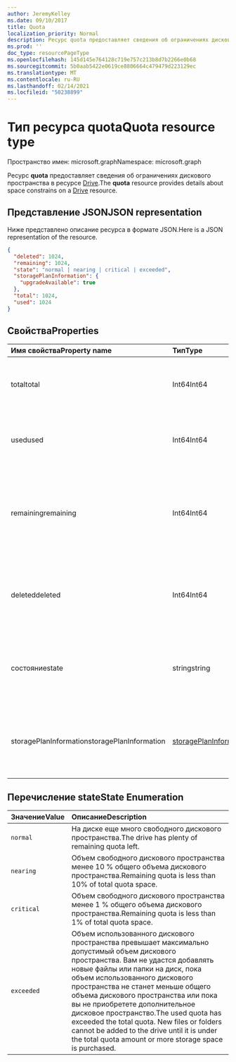 ```yaml
---
author: JeremyKelley
ms.date: 09/10/2017
title: Quota
localization_priority: Normal
description: Ресурс quota предоставляет сведения об ограничениях дискового пространства в ресурсе Drive.
ms.prod: ''
doc_type: resourcePageType
ms.openlocfilehash: 145d145e764128c719e757c213b8d7b2266e0b68
ms.sourcegitcommit: 5b0aab5422e0619ce8806664c479479d223129ec
ms.translationtype: MT
ms.contentlocale: ru-RU
ms.lasthandoff: 02/14/2021
ms.locfileid: "50238899"
---
```

# <a name="quota-resource-type"></a><span data-ttu-id="1c7a9-103">Тип ресурса quota</span><span class="sxs-lookup"><span data-stu-id="1c7a9-103">Quota resource type</span></span>

<span data-ttu-id="1c7a9-104">Пространство имен: microsoft.graph</span><span class="sxs-lookup"><span data-stu-id="1c7a9-104">Namespace: microsoft.graph</span></span>

<span data-ttu-id="1c7a9-105">Ресурс **quota** предоставляет сведения об ограничениях дискового пространства в ресурсе [Drive](drive.md).</span><span class="sxs-lookup"><span data-stu-id="1c7a9-105">The **quota** resource provides details about space constrains on a [Drive](drive.md) resource.</span></span>

## <a name="json-representation"></a><span data-ttu-id="1c7a9-106">Представление JSON</span><span class="sxs-lookup"><span data-stu-id="1c7a9-106">JSON representation</span></span>

<span data-ttu-id="1c7a9-107">Ниже представлено описание ресурса в формате JSON.</span><span class="sxs-lookup"><span data-stu-id="1c7a9-107">Here is a JSON representation of the resource.</span></span>

<!-- {
  "blockType": "resource",
  "optionalProperties": [ ],
  "@odata.type": "microsoft.graph.quota"
}-->

```json
{
  "deleted": 1024,
  "remaining": 1024,
  "state": "normal | nearing | critical | exceeded",
  "storagePlanInformation": {
    "upgradeAvailable": true
  },
  "total": 1024,
  "used": 1024
}
```

## <a name="properties"></a><span data-ttu-id="1c7a9-108">Свойства</span><span class="sxs-lookup"><span data-stu-id="1c7a9-108">Properties</span></span>

| <span data-ttu-id="1c7a9-109">Имя свойства</span><span class="sxs-lookup"><span data-stu-id="1c7a9-109">Property name</span></span> | <span data-ttu-id="1c7a9-110">Тип</span><span class="sxs-lookup"><span data-stu-id="1c7a9-110">Type</span></span>   | <span data-ttu-id="1c7a9-111">Описание</span><span class="sxs-lookup"><span data-stu-id="1c7a9-111">Description</span></span>                                                                 |
|:--------------|:-------|:----------------------------------------------------------------------------|
| <span data-ttu-id="1c7a9-112">total</span><span class="sxs-lookup"><span data-stu-id="1c7a9-112">total</span></span>         | <span data-ttu-id="1c7a9-113">Int64</span><span class="sxs-lookup"><span data-stu-id="1c7a9-113">Int64</span></span>  | <span data-ttu-id="1c7a9-p101">Общий объем разрешенного дискового пространства в байтах. Только для чтения.</span><span class="sxs-lookup"><span data-stu-id="1c7a9-p101">Total allowed storage space, in bytes. Read-only.</span></span>                           |
| <span data-ttu-id="1c7a9-116">used</span><span class="sxs-lookup"><span data-stu-id="1c7a9-116">used</span></span>          | <span data-ttu-id="1c7a9-117">Int64</span><span class="sxs-lookup"><span data-stu-id="1c7a9-117">Int64</span></span>  | <span data-ttu-id="1c7a9-p102">Общий объем использованного дискового пространства в байтах. Только для чтения.</span><span class="sxs-lookup"><span data-stu-id="1c7a9-p102">Total space used, in bytes. Read-only.</span></span>                                      |
| <span data-ttu-id="1c7a9-120">remaining</span><span class="sxs-lookup"><span data-stu-id="1c7a9-120">remaining</span></span>     | <span data-ttu-id="1c7a9-121">Int64</span><span class="sxs-lookup"><span data-stu-id="1c7a9-121">Int64</span></span>  | <span data-ttu-id="1c7a9-p103">Общий объем дискового пространства, оставшегося до достижения максимальной квоты, в байтах. Только для чтения.</span><span class="sxs-lookup"><span data-stu-id="1c7a9-p103">Total space remaining before reaching the quota limit, in bytes. Read-only.</span></span> |
| <span data-ttu-id="1c7a9-124">deleted</span><span class="sxs-lookup"><span data-stu-id="1c7a9-124">deleted</span></span>       | <span data-ttu-id="1c7a9-125">Int64</span><span class="sxs-lookup"><span data-stu-id="1c7a9-125">Int64</span></span>  | <span data-ttu-id="1c7a9-p104">Общий объем дискового пространства, занятого файлами в корзине, в байтах. Только для чтения.</span><span class="sxs-lookup"><span data-stu-id="1c7a9-p104">Total space consumed by files in the recycle bin, in bytes. Read-only.</span></span>      |
| <span data-ttu-id="1c7a9-128">состояние</span><span class="sxs-lookup"><span data-stu-id="1c7a9-128">state</span></span>         | <span data-ttu-id="1c7a9-129">string</span><span class="sxs-lookup"><span data-stu-id="1c7a9-129">string</span></span> | <span data-ttu-id="1c7a9-p105">Значение перечисления, указывающее состояние дискового пространства. Только для чтения.</span><span class="sxs-lookup"><span data-stu-id="1c7a9-p105">Enumeration value that indicates the state of the storage space. Read-only.</span></span> |
| <span data-ttu-id="1c7a9-132">storagePlanInformation</span><span class="sxs-lookup"><span data-stu-id="1c7a9-132">storagePlanInformation</span></span>  | [<span data-ttu-id="1c7a9-133">storagePlanInformation</span><span class="sxs-lookup"><span data-stu-id="1c7a9-133">storagePlanInformation</span></span>](storageplaninformation.md) | <span data-ttu-id="1c7a9-134">Сведения о планах квот дискового пространства.</span><span class="sxs-lookup"><span data-stu-id="1c7a9-134">Information about the drive's storage quota plans.</span></span> <span data-ttu-id="1c7a9-135">Только в Личном хранилище OneDrive.</span><span class="sxs-lookup"><span data-stu-id="1c7a9-135">Only in Personal OneDrive.</span></span>|

## <a name="state-enumeration"></a><span data-ttu-id="1c7a9-136">Перечисление state</span><span class="sxs-lookup"><span data-stu-id="1c7a9-136">State Enumeration</span></span>

| <span data-ttu-id="1c7a9-137">Значение</span><span class="sxs-lookup"><span data-stu-id="1c7a9-137">Value</span></span>      | <span data-ttu-id="1c7a9-138">Описание</span><span class="sxs-lookup"><span data-stu-id="1c7a9-138">Description</span></span>                                                                                                                                                                 |
|:-----------|:----------------------------------------------------------------------------------------------------------------------------------------------------------------------------|
| `normal`   | <span data-ttu-id="1c7a9-139">На диске еще много свободного дискового пространства.</span><span class="sxs-lookup"><span data-stu-id="1c7a9-139">The drive has plenty of remaining quota left.</span></span>                                                                                                                               |
| `nearing`  | <span data-ttu-id="1c7a9-140">Объем свободного дискового пространства менее 10 % общего объема дискового пространства.</span><span class="sxs-lookup"><span data-stu-id="1c7a9-140">Remaining quota is less than 10% of total quota space.</span></span>                                                                                                                      |
| `critical` | <span data-ttu-id="1c7a9-141">Объем свободного дискового пространства менее 1 % общего объема дискового пространства.</span><span class="sxs-lookup"><span data-stu-id="1c7a9-141">Remaining quota is less than 1% of total quota space.</span></span>                                                                                                                       |
| `exceeded` | <span data-ttu-id="1c7a9-p107">Объем использованного дискового пространства превышает максимально допустимый объем дискового пространства. Вам не удастся добавлять новые файлы или папки на диск, пока объем использованного дискового пространства не станет меньше общего объема дискового пространства или пока вы не приобретете дополнительное дисковое пространство.</span><span class="sxs-lookup"><span data-stu-id="1c7a9-p107">The used quota has exceeded the total quota. New files or folders cannot be added to the drive until it is under the total quota amount or more storage space is purchased.</span></span> |

<!-- {
  "type": "#page.annotation",
  "description": "The quota facet provides information about how much space the OneDrive has available.",
  "keywords": "quota,available,remaining,used",
  "section": "documentation",
  "suppressions": [
    "Warning: /api-reference/v1.0/resources/quota.md:
      Found potential enums in resource example that weren't defined in a table:(normal, nearing,critical,exceeded) are in resource, but () are in table"
  ],
  "tocPath": "Facets/Quota"
} -->

